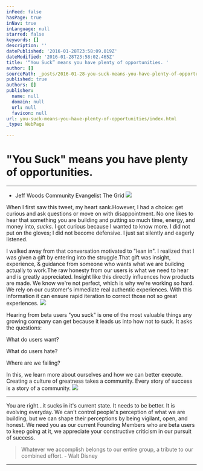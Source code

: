 ```yaml
---
inFeed: false
hasPage: true
inNav: true
inLanguage: null
starred: false
keywords: []
description: ''
datePublished: '2016-01-28T23:58:09.019Z'
dateModified: '2016-01-28T23:58:02.465Z'
title: '“You Suck” means you have plenty of opportunities. '
author: []
sourcePath: _posts/2016-01-28-you-suck-means-you-have-plenty-of-opportunities.md
published: true
authors: []
publisher:
  name: null
  domain: null
  url: null
  favicon: null
url: you-suck-means-you-have-plenty-of-opportunities/index.html
_type: WebPage

---
```

# "You Suck" means you have plenty of opportunities. 

****

- Jeff Woods Community Evangelist The Grid
![](https://s3-us-west-2.amazonaws.com/the-grid-img/p/2d127b1b23f0f3edaad6967c46943b15949f15a3.png)

When I first saw this tweet, my heart sank.However, I had a choice: get curious and ask questions or move on with disappointment. No one likes to hear that something you are building and putting so much time, energy, and money into, _sucks_. I got curious because I wanted to know more. I did not put on the gloves; I did not become defensive. I just sat silently and eagerly listened. 

I walked away from that conversation motivated to "lean in". I realized that I was given a gift by entering into the struggle.That gift was insight, experience, & guidance from someone who wants what we are building actually to work.The raw honesty from our users is what we need to hear and is greatly appreciated. Insight like this directly influences how products are made. We know we're not perfect, which is why we're working so hard. We rely on our customer's immediate real authentic experiences. With this information it can ensure rapid iteration to correct those not so great experiences.
![](https://s3-us-west-2.amazonaws.com/the-grid-img/p/75ed95da47c07b24d1d6e7193411861e4e182a03.png)

Hearing from beta users "you suck" is one of the most valuable things any growing company can get because it leads us into how not to suck. It asks the questions:

What do users want?

What do users hate?

Where are we failing?

In this, we learn more about ourselves and how we can better execute. Creating a culture of greatness takes a community. Every story of success is a story of a community.
![](https://the-grid-user-content.s3-us-west-2.amazonaws.com/5996f7d3-6164-4e2f-8a1e-bf5678ed6a9e.png)

****

You are right...it sucks in it's current state. It needs to be better. It is evolving everyday. We can't control people's perception of what we are building, but we can shape their perceptions by being vigilant, open, and honest. We need you as our current Founding Members who are beta users to keep going at it, we appreciate your constructive criticism in our pursuit of success.

> Whatever we accomplish belongs to our entire group, a tribute to our combined effort. - Walt Disney

****